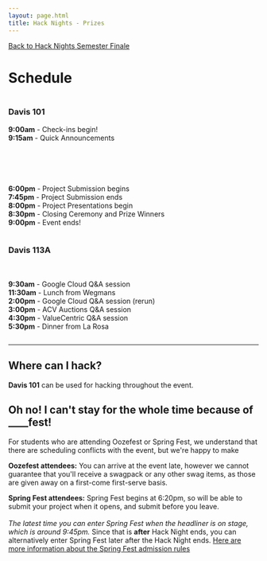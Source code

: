 ```yaml
---
layout: page.html
title: Hack Nights - Prizes
---
```


[Back to Hack Nights Semester Finale](/hack)

# Schedule

<div class="row">
  <div class="one-half column">
    <h3>Davis 101</h3>
    <p>
      <strong>9:00am</strong> - Check-ins begin!<br />
      <strong>9:15am</strong> - Quick Announcements<br />
      <br />
      <br />
      <br />
      <br />
      <br />
      <strong>6:00pm</strong> - Project Submission begins<br />
      <strong>7:45pm</strong> - Project Submission ends<br />
      <strong>8:00pm</strong> - Project Presentations begin<br />
      <strong>8:30pm</strong> - Closing Ceremony and Prize Winners<br />
      <strong>9:00pm</strong> - Event ends!<br />
    </p>
  </div>
  <div class="one-half column">
    <h3>Davis 113A</h3>
    <p>
      <br />
      <br />
      <strong>9:30am</strong> - Google Cloud Q&A session<br />
      <strong>11:30am</strong> - Lunch from Wegmans<br />
      <strong>2:00pm</strong> - Google Cloud Q&A session (rerun)<br />
      <strong>3:00pm</strong> - ACV Auctions Q&A session<br />
      <strong>4:30pm</strong> - ValueCentric Q&A session<br />
      <strong>5:30pm</strong> - Dinner from La Rosa<br />
    </p>
  </div>
</div>
<hr />
<h2>Where can I hack?</h2>
<p><strong>Davis 101</strong> can be used for hacking throughout the event.</p>
<h2>Oh no! I can't stay for the whole time because of ____fest!</h2>
<p>For students who are attending Oozefest or Spring Fest, we understand that there are scheduling conflicts with the event, but we're happy to make </p>
<p><strong>Oozefest attendees:</strong> You can arrive at the event late, however we cannot guarantee that you'll receive a swagpack or any other swag items, as those are given away on a first-come first-serve basis.</p>
<p><strong>Spring Fest attendees:</strong> Spring Fest begins at 6:20pm, so will be able to submit your project when it opens, and submit before you leave.<br />
<br />
<em>The latest time you can enter Spring Fest when the headliner is on stage, which is around 9:45pm.</em> Since that is <strong>after</strong> Hack Night ends, you can alternatively enter Spring Fest later after the Hack Night ends. <a href="https://swipecard.sa.buffalo.edu/event/fest" target="_blank">Here are more information about the Spring Fest admission rules</a></p>

